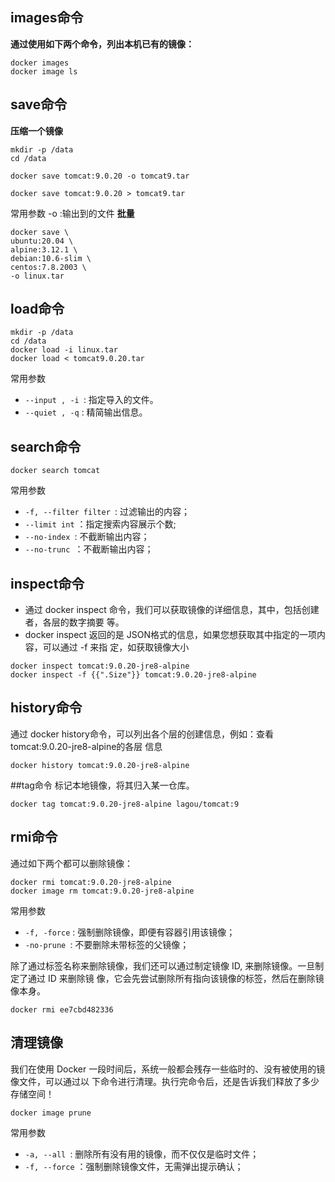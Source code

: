 ## images命令
**通过使用如下两个命令，列出本机已有的镜像：**
```shell
docker images
docker image ls
```

## save命令
**压缩一个镜像**
```shell
mkdir -p /data
cd /data

docker save tomcat:9.0.20 -o tomcat9.tar

docker save tomcat:9.0.20 > tomcat9.tar
```
常用参数
-o :输出到的文件
**批量**
```shell
docker save \
ubuntu:20.04 \
alpine:3.12.1 \
debian:10.6-slim \
centos:7.8.2003 \
-o linux.tar

```

## load命令

```shell
mkdir -p /data
cd /data
docker load -i linux.tar
docker load < tomcat9.0.20.tar
```
常用参数
- `--input , -i `: 指定导入的文件。
- `--quiet , -q` : 精简输出信息。

## search命令
```shell
docker search tomcat
```
常用参数
- `-f, --filter filter `: 过滤输出的内容；
- `--limit int` ：指定搜索内容展示个数;
- `--no-index `: 不截断输出内容；
- `--no-trunc `：不截断输出内容；

## inspect命令
- 通过 docker inspect 命令，我们可以获取镜像的详细信息，其中，包括创建者，各层的数字摘要
等。
- docker inspect 返回的是 JSON格式的信息，如果您想获取其中指定的一项内容，可以通过 -f 来指
定，如获取镜像大小

```shell
docker inspect tomcat:9.0.20-jre8-alpine
docker inspect -f {{".Size"}} tomcat:9.0.20-jre8-alpine
```

## history命令
通过 docker history命令，可以列出各个层的创建信息，例如：查看 tomcat:9.0.20-jre8-alpine的各层
信息
```shell
docker history tomcat:9.0.20-jre8-alpine
```

##tag命令
标记本地镜像，将其归入某一仓库。
```shell
docker tag tomcat:9.0.20-jre8-alpine lagou/tomcat:9
```

## rmi命令
通过如下两个都可以删除镜像：
```shell
docker rmi tomcat:9.0.20-jre8-alpine
docker image rm tomcat:9.0.20-jre8-alpine
```
常用参数
- `-f, -force` : 强制删除镜像，即便有容器引用该镜像；
- `-no-prune `: 不要删除未带标签的父镜像；

除了通过标签名称来删除镜像，我们还可以通过制定镜像 ID, 来删除镜像。一旦制定了通过 ID 来删除镜
  像，它会先尝试删除所有指向该镜像的标签，然后在删除镜像本身。

```shell
docker rmi ee7cbd482336
```

## 清理镜像
我们在使用 Docker 一段时间后，系统一般都会残存一些临时的、没有被使用的镜像文件，可以通过以
下命令进行清理。执行完命令后，还是告诉我们释放了多少存储空间！
```shell
docker image prune
```
常用参数
- `-a, --all `: 删除所有没有用的镜像，而不仅仅是临时文件；
- `-f, --force` ：强制删除镜像文件，无需弹出提示确认；
